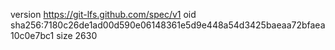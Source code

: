 version https://git-lfs.github.com/spec/v1
oid sha256:7180c26de1ad00d590e06148361e5d9e448a54d3425baeaa72bfaea10c0e7bc1
size 2630
